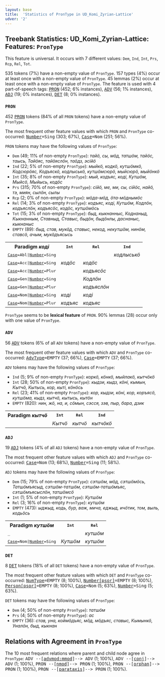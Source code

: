 ```yaml
---
layout: base
title:  'Statistics of PronType in UD_Komi_Zyrian-Lattice'
udver: '2'
---
```


## Treebank Statistics: UD_Komi_Zyrian-Lattice: Features: `PronType`

This feature is universal.
It occurs with 7 different values: `Dem`, `Ind`, `Int`, `Prs`, `Rcp`, `Rel`, `Tot`.

535 tokens (7%) have a non-empty value of `PronType`.
157 types (4%) occur at least once with a non-empty value of `PronType`.
45 lemmas (2%) occur at least once with a non-empty value of `PronType`.
The feature is used with 4 part-of-speech tags: <tt><a href="kpv_lattice-pos-PRON.html">PRON</a></tt> (452; 6% instances), <tt><a href="kpv_lattice-pos-ADV.html">ADV</a></tt> (56; 1% instances), <tt><a href="kpv_lattice-pos-ADJ.html">ADJ</a></tt> (19; 0% instances), <tt><a href="kpv_lattice-pos-DET.html">DET</a></tt> (8; 0% instances).

### `PRON`

452 <tt><a href="kpv_lattice-pos-PRON.html">PRON</a></tt> tokens (84% of all `PRON` tokens) have a non-empty value of `PronType`.

The most frequent other feature values with which `PRON` and `PronType` co-occurred: <tt><a href="kpv_lattice-feat-Number.html">Number</a></tt><tt>=Sing</tt> (303; 67%), <tt><a href="kpv_lattice-feat-Case.html">Case</a></tt><tt>=Nom</tt> (251; 56%).

`PRON` tokens may have the following values of `PronType`:

* `Dem` (49; 11% of non-empty `PronType`): <em>тайӧ, сы, мӧд, татшӧм, тайӧс, таысь, Тайӧяс, тайӧяслӧн, таӧдз, эсійӧ</em>
* `Ind` (22; 5% of non-empty `PronType`): <em>мыйкӧ, кодкӧ, кутшӧмкӧ, Кодсюрӧяс, Кодъяскӧ, кодлыськӧ, кутшӧмсюрӧ, мыйсюрӧ, мыйӧнкӧ</em>
* `Int` (35; 8% of non-empty `PronType`): <em>мый, кодъяс, коді, Кутшӧм, Мыйсӧ, Мыйысь, кодӧс</em>
* `Prs` (315; 70% of non-empty `PronType`): <em>сійӧ, ме, ми, сы, сійӧс, найӧ, тэ, миян, сылӧн, сылы</em>
* `Rcp` (2; 0% of non-empty `PronType`): <em>мӧда-мӧд, ӧта-мӧднымӧс</em>
* `Rel` (14; 3% of non-empty `PronType`): <em>кодъяс, коді, Кутшӧм, Кодлӧн, кодъяслӧн, кодъясӧс, кодӧс, кутшӧмӧсь</em>
* `Tot` (15; 3% of non-empty `PronType`): <em>быд, кыкнанныс, Коднаныд, Кыкнанным, Ставныд, Ставыс, быдӧн, быдӧнлы, даснаныс, кыкнаныс</em>
* `EMPTY` (89): <em>быд, став, мукӧд, ставыс, некод, некутшӧм, нинӧм, ставсӧ, ачым, мукӧдъясысь</em>

<table>
  <tr><th>Paradigm <i>коді</i></th><th><tt>Int</tt></th><th><tt>Rel</tt></th><th><tt>Ind</tt></th></tr>
  <tr><td><tt><tt><a href="kpv_lattice-feat-Case.html">Case</a></tt><tt>=Abl</tt>|<tt><a href="kpv_lattice-feat-Number.html">Number</a></tt><tt>=Sing</tt></tt></td><td></td><td></td><td><em>кодлыськӧ</em></td></tr>
  <tr><td><tt><tt><a href="kpv_lattice-feat-Case.html">Case</a></tt><tt>=Acc</tt>|<tt><a href="kpv_lattice-feat-Number.html">Number</a></tt><tt>=Sing</tt></tt></td><td><em>кодӧс</em></td><td><em>кодӧс</em></td><td></td></tr>
  <tr><td><tt><tt><a href="kpv_lattice-feat-Case.html">Case</a></tt><tt>=Acc</tt>|<tt><a href="kpv_lattice-feat-Number.html">Number</a></tt><tt>=Plur</tt></tt></td><td></td><td><em>кодъясӧс</em></td><td></td></tr>
  <tr><td><tt><tt><a href="kpv_lattice-feat-Case.html">Case</a></tt><tt>=Gen</tt>|<tt><a href="kpv_lattice-feat-Number.html">Number</a></tt><tt>=Sing</tt></tt></td><td></td><td><em>Кодлӧн</em></td><td></td></tr>
  <tr><td><tt><tt><a href="kpv_lattice-feat-Case.html">Case</a></tt><tt>=Gen</tt>|<tt><a href="kpv_lattice-feat-Number.html">Number</a></tt><tt>=Plur</tt></tt></td><td></td><td><em>кодъяслӧн</em></td><td></td></tr>
  <tr><td><tt><tt><a href="kpv_lattice-feat-Case.html">Case</a></tt><tt>=Nom</tt>|<tt><a href="kpv_lattice-feat-Number.html">Number</a></tt><tt>=Sing</tt></tt></td><td><em>коді</em></td><td><em>коді</em></td><td></td></tr>
  <tr><td><tt><tt><a href="kpv_lattice-feat-Case.html">Case</a></tt><tt>=Nom</tt>|<tt><a href="kpv_lattice-feat-Number.html">Number</a></tt><tt>=Plur</tt></tt></td><td><em>кодъяс</em></td><td><em>кодъяс</em></td><td></td></tr>
</table>

`PronType` seems to be **lexical feature** of `PRON`. 90% lemmas (28) occur only with one value of `PronType`.

### `ADV`

56 <tt><a href="kpv_lattice-pos-ADV.html">ADV</a></tt> tokens (6% of all `ADV` tokens) have a non-empty value of `PronType`.

The most frequent other feature values with which `ADV` and `PronType` co-occurred: <tt><a href="kpv_lattice-feat-AdvType.html">AdvType</a></tt><tt>=EMPTY</tt> (37; 66%), <tt><a href="kpv_lattice-feat-Case.html">Case</a></tt><tt>=EMPTY</tt> (37; 66%).

`ADV` tokens may have the following values of `PronType`:

* `Ind` (5; 9% of non-empty `PronType`): <em>коркӧ, кӧнкӧ, мыйлакӧ, кытчӧкӧ</em>
* `Int` (28; 50% of non-empty `PronType`): <em>кыдзи, кыдз, кӧні, кымын, Кытчӧ, Кытысь, кор, кыті, кӧнӧсь</em>
* `Rel` (23; 41% of non-empty `PronType`): <em>кор, кыдзи, кӧні, кoр, коръясӧ, кутшӧма, кыдз, кытчӧ, кытысь, кытӧн</em>
* `EMPTY` (820): <em>нин, жӧ, на, и, сӧмын, сэсся, зэв, пыр, бара, дзик</em>

<table>
  <tr><th>Paradigm <i>кытчӧ</i></th><th><tt>Int</tt></th><th><tt>Rel</tt></th><th><tt>Ind</tt></th></tr>
  <tr><td><tt></tt></td><td><em>Кытчӧ</em></td><td><em>кытчӧ</em></td><td><em>кытчӧкӧ</em></td></tr>
</table>

### `ADJ`

19 <tt><a href="kpv_lattice-pos-ADJ.html">ADJ</a></tt> tokens (4% of all `ADJ` tokens) have a non-empty value of `PronType`.

The most frequent other feature values with which `ADJ` and `PronType` co-occurred: <tt><a href="kpv_lattice-feat-Case.html">Case</a></tt><tt>=Nom</tt> (13; 68%), <tt><a href="kpv_lattice-feat-Number.html">Number</a></tt><tt>=Sing</tt> (11; 58%).

`ADJ` tokens may have the following values of `PronType`:

* `Dem` (15; 79% of non-empty `PronType`): <em>сэтшӧм, мӧд, сэтшӧмӧсь, Татшӧмъясыд, сэтшӧм-татшӧм, сэтшӧм-татшӧмъяс, сэтшӧмъясыслӧн, татшӧмсӧ</em>
* `Int` (1; 5% of non-empty `PronType`): <em>Кутшӧм</em>
* `Rel` (3; 16% of non-empty `PronType`): <em>кутшӧм</em>
* `EMPTY` (473): <em>ыджыд, кодь, бур, важ, мича, еджыд, ичӧтик, том, выль, кодьӧсь</em>

<table>
  <tr><th>Paradigm <i>кутшӧм</i></th><th><tt>Int</tt></th><th><tt>Rel</tt></th></tr>
  <tr><td><tt>_</tt></td><td></td><td><em>кутшӧм</em></td></tr>
  <tr><td><tt><tt><a href="kpv_lattice-feat-Case.html">Case</a></tt><tt>=Nom</tt>|<tt><a href="kpv_lattice-feat-Number.html">Number</a></tt><tt>=Sing</tt></tt></td><td><em>Кутшӧм</em></td><td><em>кутшӧм</em></td></tr>
</table>

### `DET`

8 <tt><a href="kpv_lattice-pos-DET.html">DET</a></tt> tokens (18% of all `DET` tokens) have a non-empty value of `PronType`.

The most frequent other feature values with which `DET` and `PronType` co-occurred: <tt><a href="kpv_lattice-feat-NumType.html">NumType</a></tt><tt>=EMPTY</tt> (8; 100%), <tt><a href="kpv_lattice-feat-Number-psor.html">Number[psor]</a></tt><tt>=EMPTY</tt> (8; 100%), <tt><a href="kpv_lattice-feat-Person-psor.html">Person[psor]</a></tt><tt>=EMPTY</tt> (8; 100%), <tt><a href="kpv_lattice-feat-Case.html">Case</a></tt><tt>=Nom</tt> (5; 63%), <tt><a href="kpv_lattice-feat-Number.html">Number</a></tt><tt>=Sing</tt> (5; 63%).

`DET` tokens may have the following values of `PronType`:

* `Dem` (4; 50% of non-empty `PronType`): <em>татшӧм</em>
* `Prs` (4; 50% of non-empty `PronType`): <em>ас</em>
* `EMPTY` (36): <em>став, уна, коймӧдъяс, мӧд, мӧдъяс, ставыс, Кымынкӧ, Уналӧн, быд, кыкнан</em>

## Relations with Agreement in `PronType`

The 10 most frequent relations where parent and child node agree in `PronType`:
<tt>ADV --[<tt><a href="kpv_lattice-dep-advmod-mmod.html">advmod:mmod</a></tt>]--> ADV</tt> (1; 100%),
<tt>ADV --[<tt><a href="kpv_lattice-dep-conj.html">conj</a></tt>]--> ADV</tt> (1; 100%),
<tt>PRON --[<tt><a href="kpv_lattice-dep-nmod.html">nmod</a></tt>]--> PRON</tt> (1; 100%),
<tt>PRON --[<tt><a href="kpv_lattice-dep-orphan.html">orphan</a></tt>]--> PRON</tt> (1; 100%),
<tt>PRON --[<tt><a href="kpv_lattice-dep-parataxis.html">parataxis</a></tt>]--> PRON</tt> (1; 100%).

